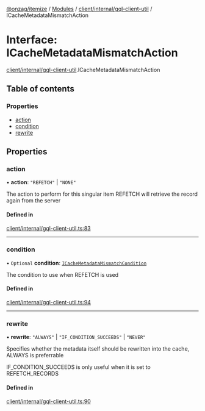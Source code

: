 [@onzag/itemize](../README.md) / [Modules](../modules.md) / [client/internal/gql-client-util](../modules/client_internal_gql_client_util.md) / ICacheMetadataMismatchAction

# Interface: ICacheMetadataMismatchAction

[client/internal/gql-client-util](../modules/client_internal_gql_client_util.md).ICacheMetadataMismatchAction

## Table of contents

### Properties

- [action](client_internal_gql_client_util.ICacheMetadataMismatchAction.md#action)
- [condition](client_internal_gql_client_util.ICacheMetadataMismatchAction.md#condition)
- [rewrite](client_internal_gql_client_util.ICacheMetadataMismatchAction.md#rewrite)

## Properties

### action

• **action**: ``"REFETCH"`` \| ``"NONE"``

The action to perform for this singular item
REFETCH will retrieve the record again from the server

#### Defined in

[client/internal/gql-client-util.ts:83](https://github.com/onzag/itemize/blob/a24376ed/client/internal/gql-client-util.ts#L83)

___

### condition

• `Optional` **condition**: [`ICacheMetadataMismatchCondition`](client_internal_gql_client_util.ICacheMetadataMismatchCondition.md)

The condition to use when REFETCH is used

#### Defined in

[client/internal/gql-client-util.ts:94](https://github.com/onzag/itemize/blob/a24376ed/client/internal/gql-client-util.ts#L94)

___

### rewrite

• **rewrite**: ``"ALWAYS"`` \| ``"IF_CONDITION_SUCCEEDS"`` \| ``"NEVER"``

Specifies whether the metadata itself should be rewritten
into the cache, ALWAYS is preferrable

IF_CONDITION_SUCCEEDS is only useful when it is set to REFETCH_RECORDS

#### Defined in

[client/internal/gql-client-util.ts:90](https://github.com/onzag/itemize/blob/a24376ed/client/internal/gql-client-util.ts#L90)
